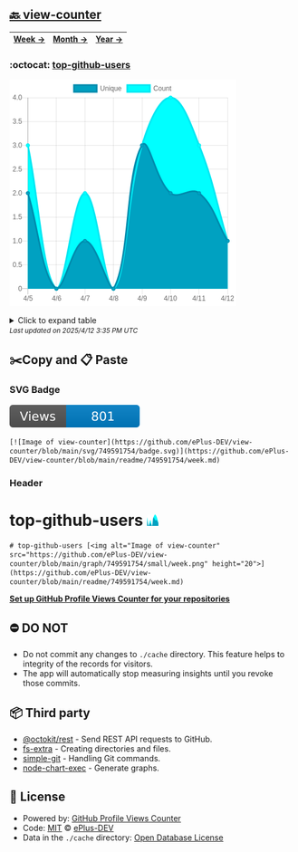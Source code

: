 ## [🔙 view-counter](https://github.com/ePlus-DEV/view-counter)
| [**Week →**](https://github.com/ePlus-DEV/view-counter/blob/main/readme/749591754/week.md) | [**Month →**](https://github.com/ePlus-DEV/view-counter/blob/main/readme/749591754/month.md) | [**Year →**](https://github.com/ePlus-DEV/view-counter/blob/main/readme/749591754/year.md) |
| ---- | ---- | ----- |
### :octocat: [top-github-users](https://github.com/ePlus-DEV/top-github-users)
![Image of view-counter](https://github.com/ePlus-DEV/view-counter/blob/main/graph/749591754/large/week.png)

<details>
	<summary>Click to expand table</summary>
	<h2>:calendar: Week Page Views Table</h2>
<table>
	<tr>
		<th>
			Last Updated
		</th>
		<th>
			Unique
		</th>
		<th>
			Count
		</th>
	</tr>
	<tr>
		<td>
			<code>2025/4/12</code>
		</td>
		<td>
			<code>1</code>
		</td>
		<td>
			<code>1</code>
		</td>
	</tr>
	<tr>
		<td>
			<code>2025/4/11</code>
		</td>
		<td>
			<code>2</code>
		</td>
		<td>
			<code>3</code>
		</td>
	</tr>
	<tr>
		<td>
			<code>2025/4/10</code>
		</td>
		<td>
			<code>2</code>
		</td>
		<td>
			<code>4</code>
		</td>
	</tr>
	<tr>
		<td>
			<code>2025/4/9</code>
		</td>
		<td>
			<code>3</code>
		</td>
		<td>
			<code>3</code>
		</td>
	</tr>
	<tr>
		<td>
			<code>2025/4/8</code>
		</td>
		<td>
			<code>0</code>
		</td>
		<td>
			<code>0</code>
		</td>
	</tr>
	<tr>
		<td>
			<code>2025/4/7</code>
		</td>
		<td>
			<code>1</code>
		</td>
		<td>
			<code>2</code>
		</td>
	</tr>
	<tr>
		<td>
			<code>2025/4/6</code>
		</td>
		<td>
			<code>0</code>
		</td>
		<td>
			<code>0</code>
		</td>
	</tr>
	<tr>
		<td>
			<code>2025/4/5</code>
		</td>
		<td>
			<code>2</code>
		</td>
		<td>
			<code>3</code>
		</td>
	</tr>
</table>

</details>
<small><i>Last updated on 2025/4/12 3:35 PM UTC</i></small>

## ✂️Copy and 📋 Paste
### SVG Badge
[![Image of view-counter](https://github.com/ePlus-DEV/view-counter/blob/main/svg/749591754/badge.svg)](https://github.com/ePlus-DEV/view-counter/blob/main/readme/749591754/week.md)
```readme
[![Image of view-counter](https://github.com/ePlus-DEV/view-counter/blob/main/svg/749591754/badge.svg)](https://github.com/ePlus-DEV/view-counter/blob/main/readme/749591754/week.md)
```
### Header
# top-github-users [<img alt="Image of view-counter" src="https://github.com/ePlus-DEV/view-counter/blob/main/graph/749591754/small/week.png" height="20">](https://github.com/ePlus-DEV/view-counter/blob/main/readme/749591754/week.md)
```readme
# top-github-users [<img alt="Image of view-counter" src="https://github.com/ePlus-DEV/view-counter/blob/main/graph/749591754/small/week.png" height="20">](https://github.com/ePlus-DEV/view-counter/blob/main/readme/749591754/week.md)
```
[**Set up GitHub Profile Views Counter for your repositories**](https://github.com/ePlus-DEV/github-profile-views-counter-template)
## ⛔ DO NOT
- Do not commit any changes to `./cache` directory. This feature helps to integrity of the records for visitors.
- The app will automatically stop measuring insights until you revoke those commits.
## 📦 Third party

- [@octokit/rest](https://www.npmjs.com/package/@octokit/rest) - Send REST API requests to GitHub.
- [fs-extra](https://www.npmjs.com/package/fs-extra) - Creating directories and files.
- [simple-git](https://www.npmjs.com/package/simple-git) - Handling Git commands.
- [node-chart-exec](https://www.npmjs.com/package/node-chart-exec) - Generate graphs.
## 📄 License
- Powered by: [GitHub Profile Views Counter](https://github.com/ePlus-DEV/github-profile-views-counter-template)
- Code: [MIT](./LICENSE) © [ePlus-DEV](https://github.com/ePlus-DEV/github-profile-views-counter-template)
- Data in the `./cache` directory: [Open Database License](https://opendatacommons.org/licenses/odbl/1-0/)
